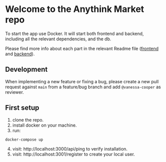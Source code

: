 # Welcome to the Anythink Market repo

To start the app use Docker. It will start both frontend and backend, including all the relevant dependencies, and the db.

Please find more info about each part in the relevant Readme file ([frontend](frontend/readme.md) and [backend](backend/README.md)).

## Development

When implementing a new feature or fixing a bug, please create a new pull request against `main` from a feature/bug branch and add `@vanessa-cooper` as reviewer.

## First setup

1. clone the repo.
2. install docker on your machine.
3. run:
```
docker-compose up
```
4. visit: http://localhost:3000/api/ping to verify installation.
5. visit: http://localhost:3001/register to create your local user.